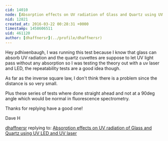 ```yaml
---
cid: 14010
node: [Absorption effects on UV radiation of Glass and Quartz using UV LED and UV laser](../notes/dhaffnersr/03-09-2016/absorption-effects-on-uv-radiation-of-glass-and-quartz-using-uv-led-and-uv-laser)
nid: 12821
created_at: 2016-03-22 00:28:31 +0000
timestamp: 1458606511
uid: 461120
author: [dhaffnersr](../profile/dhaffnersr)
---
```


Hey  pdhixenbaugh, I was running this test because I know that glass can absorb UV radiation and the quartz cuvettes are suppose to let UV light pass without any absorption so I was testing the theory out with a uv laser and LED, the repeatability tests are a good idea though.

As far as the inverse square law, I don't think there is a problem since the distance is so very small.

Plus these series of tests where done straight ahead and not at a 90deg angle which would be normal in fluorescence spectrometry.

Thanks for replying have a good one!

Dave H

[dhaffnersr](../profile/dhaffnersr) replying to: [Absorption effects on UV radiation of Glass and Quartz using UV LED and UV laser](../notes/dhaffnersr/03-09-2016/absorption-effects-on-uv-radiation-of-glass-and-quartz-using-uv-led-and-uv-laser)

